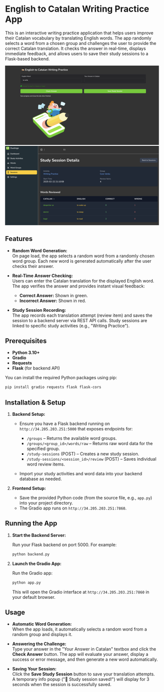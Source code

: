 # English to Catalan Writing Practice App

This is an interactive writing practice application that helps users improve their Catalan vocabulary by translating English words. The app randomly selects a word from a chosen group and challenges the user to provide the correct Catalan translation. It checks the answer in real-time, displays immediate feedback, and allows users to save their study sessions to a Flask-based backend. 

![User Interface Dark Mode](ui-dark.png)
![User Interface Integration Dark Mode](integration-dark.png)

## Features

- **Random Word Generation:**  
  On page load, the app selects a random word from a randomly chosen word group. Each new word is generated automatically after the user checks their answer.

- **Real-Time Answer Checking:**  
  Users can enter the Catalan translation for the displayed English word. The app verifies the answer and provides instant visual feedback:
  - **Correct Answer:** Shown in green.
  - **Incorrect Answer:** Shown in red.

- **Study Session Recording:**  
  The app records each translation attempt (review item) and saves the session to a backend server via REST API calls. Study sessions are linked to specific study activities (e.g., "Writing Practice").

## Prerequisites

- **Python 3.10+**  
- **Gradio**  
- **Requests**  
- **Flask** (for backend API)

You can install the required Python packages using pip:

```bash
pip install gradio requests flask flask-cors
```

## Installation & Setup

1. **Backend Setup:**

   - Ensure you have a Flask backend running on `http://34.205.203.251:5000` that exposes endpoints for:
     - `/groups` – Returns the available word groups.
     - `/groups/<group_id>/words/raw` – Returns raw word data for the specified group.
     - `/study-sessions` (POST) – Creates a new study session.
     - `/study-sessions/<session_id>/review` (POST) – Saves individual word review items.
   
   - Import your study activities and word data into your backend database as needed.

2. **Frontend Setup:**

   - Save the provided Python code (from the source file, e.g., `app.py`) into your project directory.
   - The Gradio app runs on `http://34.205.203.251:7860`.

## Running the App

1. **Start the Backend Server:**

   Run your Flask backend on port 5000. For example:

   ```bash
   python backend.py
   ```

2. **Launch the Gradio App:**

   Run the Gradio app:

   ```bash
   python app.py
   ```

   This will open the Gradio interface at `http://34.205.203.251:7860` in your default browser.

## Usage

- **Automatic Word Generation:**  
  When the app loads, it automatically selects a random word from a random group and displays it.

- **Answering the Challenge:**  
  Type your answer in the "Your Answer in Catalan" textbox and click the **Check Answer** button. The app will evaluate your answer, display a success or error message, and then generate a new word automatically.

- **Saving Your Session:**  
  Click the **Save Study Session** button to save your translation attempts. A temporary info popup ("💾 Study session saved!") will display for 3 seconds when the session is successfully saved.